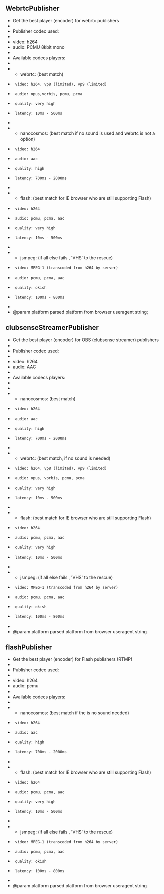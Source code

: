 ##  WebrtcPublisher 

 * Get the best player (encoder) for webrtc publishers
 * 
 * Publisher codec used:
 * 
 * video: h264
 * audio: PCMU 8kbit mono
 * 
 * Available codecs players:
 * 
 * - webrtc: (best match)
 *      video: h264, vp8 (limited), vp9 (limited)
 *      audio: opus,vorbis, pcmu, pcma
 *      quality: very high
 *      latency: 10ms - 500ms
 * 
 * - nanocosmos: (best match if no sound is used and webrtc is not a option)
 *      video: h264
 *      audio: aac
 *      quality: high
 *      latency: 700ms - 2000ms
 * 
 * - flash: (best match for IE browser who are still supporting Flash)
 *      video: h264
 *      audio: pcmu, pcma, aac 
 *      quality: very high
 *      latency: 10ms - 500ms    
 * 
 * - jsmpeg: (if all else fails , 'VHS' to the rescue)
 *      video: MPEG-1 (transcoded from h264 by server)
 *      audio: pcmu, pcma, aac
 *      quality: okish
 *      latency: 100ms - 800ms
 * 
 * @param platform parsed platform from browser useragent string;

 ## clubsenseStreamerPublisher

 * Get the best player (encoder) for OBS (clubsense streamer) publishers
 *
 * Publisher codec used:
 *
 * video: h264
 * audio: AAC
 *
 * Available codecs players:
 *
 * 
 * - nanocosmos: (best match)
 *      video: h264
 *      audio: aac
 *      quality: high
 *      latency: 700ms - 2000ms
 * 
 * - webrtc: (best match, if no sound is needed)
 *      video: h264, vp8 (limited), vp9 (limited)
 *      audio: opus, vorbis, pcmu, pcma
 *      quality: very high
 *      latency: 10ms - 500ms
 *
 * - flash: (best match for IE browser who are still supporting Flash)
 *      video: h264
 *      audio: pcmu, pcma, aac
 *      quality: very high
 *      latency: 10ms - 500ms
 *
 * - jsmpeg: (if all else fails , 'VHS' to the rescue)
 *      video: MPEG-1 (transcoded from h264 by server)
 *      audio: pcmu, pcma, aac
 *      quality: okish
 *      latency: 100ms - 800ms
 *
 * @param platform parsed platform from browser useragent string

 ## flashPublisher

  * Get the best player (encoder) for Flash publishers (RTMP)
 *
 * Publisher codec used:
 *
 * video: h264
 * audio: pcmu
 *
 * Available codecs players:
 *
 * - nanocosmos: (best match if the is no sound needed)
 *      video: h264
 *      audio: aac
 *      quality: high
 *      latency: 700ms - 2000ms
 *
 * - flash: (best match for IE browser who are still supporting Flash)
 *      video: h264
 *      audio: pcmu, pcma, aac
 *      quality: very high
 *      latency: 10ms - 500ms
 *
 * - jsmpeg: (if all else fails , 'VHS' to the rescue)
 *      video: MPEG-1 (transcoded from h264 by server)
 *      audio: pcmu, pcma, aac
 *      quality: okish
 *      latency: 100ms - 800ms
 *
 * @param platform parsed platform from browser useragent string